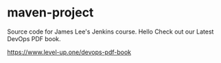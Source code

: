 # maven-project
Source code for James Lee's Jenkins course.
Hello
Check out our Latest DevOps PDF book.

https://www.level-up.one/devops-pdf-book

